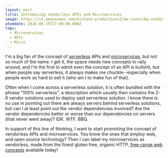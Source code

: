```yaml
---
layout: post
title: Introducing Vendorless APIs and Microservices
image: https://s3.amazonaws.com/kinlane-productions2/bw-icons/bw-vendorless.png
atomdate: 2016-08-15T17:00:00.000Z
tags:
  - Microservices
  - APIs
  - Micro
---
```

I'm a big fan of the concept of [serverless](http://serverless.apievangelist.com) APIs and [microservices](http://microservices.apievangelist.com), but not so much of the name. I get it, the space needs new concepts to rally around, and I'm the first to admit even the concept of an API is bullshit, but when people say serverless, it always makes me chuckle--especially when people work so hard to sell it (who am I to make fun of that).

Often when I come across a serverless solution, it is often bundled with the phrase "100% serverless", a description which usually then contains the 2-6 vendor solutions used to deploy said serverless solution. I know there is no use in pointing out there are always servers behind serverless solutions, but can I at least point out the vendor dependencies involved? Are the vendor dependencies better or worse than our dependencies on servers (that never went away)? IDK. WTF. BBQ.

In support of this line of thinking, I want to start promoting the concept of vendorless APIs and microservices. You know the ones that employ web, and open source technology? Then I can label my microservices as vendorless, made from the finest gluten free, organic HTTP, [free-range web concepts](http://webconcepts.info/) available today!